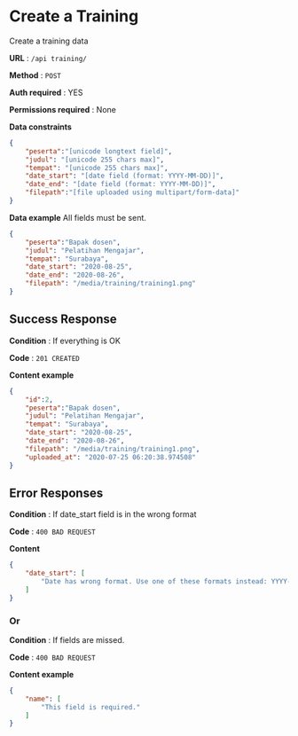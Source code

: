# Create a Training

Create a training data

**URL** : `/api training/`

**Method** : `POST`

**Auth required** : YES

**Permissions required** : None

**Data constraints**

```json
{
    "peserta":"[unicode longtext field]",
    "judul": "[unicode 255 chars max]",
    "tempat": "[unicode 255 chars max]",
    "date_start": "[date field (format: YYYY-MM-DD)]",
    "date_end": "[date field (format: YYYY-MM-DD)]",
    "filepath":"[file uploaded using multipart/form-data]"
}
```

**Data example** All fields must be sent.

```json
{
    "peserta":"Bapak dosen",
    "judul": "Pelatihan Mengajar",
    "tempat": "Surabaya",
    "date_start": "2020-08-25",
    "date_end": "2020-08-26",
    "filepath": "/media/training/training1.png"
}
```

## Success Response

**Condition** : If everything is OK

**Code** : `201 CREATED`

**Content example**

```json
{
    "id":2,
    "peserta":"Bapak dosen",
    "judul": "Pelatihan Mengajar",
    "tempat": "Surabaya",
    "date_start": "2020-08-25",
    "date_end": "2020-08-26",
    "filepath": "/media/training/training1.png",
    "uploaded_at": "2020-07-25 06:20:38.974508"
}
```

## Error Responses

**Condition** : If date_start field is in the wrong format

**Code** : `400 BAD REQUEST`

**Content**
```json
{
    "date_start": [
        "Date has wrong format. Use one of these formats instead: YYYY-MM-DD."
    ]
}
```

### Or

**Condition** : If fields are missed.

**Code** : `400 BAD REQUEST`

**Content example**
```json
{
    "name": [
        "This field is required."
    ]
}
```